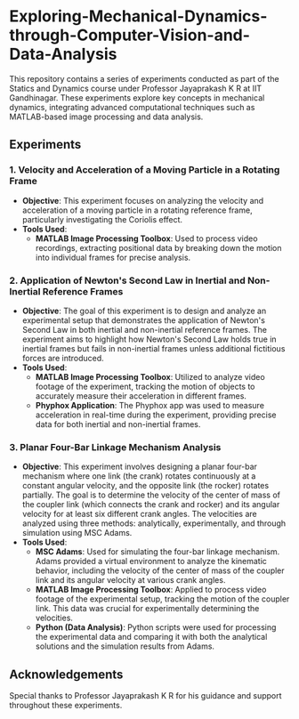 # Exploring-Mechanical-Dynamics-through-Computer-Vision-and-Data-Analysis
This repository contains a series of experiments conducted as part of the Statics and Dynamics course under Professor Jayaprakash K R at IIT Gandhinagar. These experiments explore key concepts in mechanical dynamics, integrating advanced computational techniques such as MATLAB-based image processing and data analysis.

## Experiments

### 1. Velocity and Acceleration of a Moving Particle in a Rotating Frame
- **Objective**: This experiment focuses on analyzing the velocity and acceleration of a moving particle in a rotating reference frame, particularly investigating the Coriolis effect.
- **Tools Used**:
  - **MATLAB Image Processing Toolbox**: Used to process video recordings, extracting positional data by breaking down the motion into individual frames for precise analysis.

### 2. Application of Newton's Second Law in Inertial and Non-Inertial Reference Frames
- **Objective**: The goal of this experiment is to design and analyze an experimental setup that demonstrates the application of Newton's Second Law in both inertial and non-inertial reference frames. The experiment aims to highlight how Newton's Second Law holds true in inertial frames but fails in non-inertial frames unless additional fictitious forces are introduced.
- **Tools Used**:
  - **MATLAB Image Processing Toolbox**: Utilized to analyze video footage of the experiment, tracking the motion of objects to accurately measure their acceleration in different frames.
  - **Phyphox Application**: The Phyphox app was used to measure acceleration in real-time during the experiment, providing precise data for both inertial and non-inertial frames.

### 3. Planar Four-Bar Linkage Mechanism Analysis
- **Objective**: This experiment involves designing a planar four-bar mechanism where one link (the crank) rotates continuously at a constant angular velocity, and the opposite link (the rocker) rotates partially. The goal is to determine the velocity of the center of mass of the coupler link (which connects the crank and rocker) and its angular velocity for at least six different crank angles. The velocities are analyzed using three methods: analytically, experimentally, and through simulation using MSC Adams.
- **Tools Used**:
  - **MSC Adams**: Used for simulating the four-bar linkage mechanism. Adams provided a virtual environment to analyze the kinematic behavior, including the velocity of the center of mass of the coupler link and its angular velocity at various crank angles.
  - **MATLAB Image Processing Toolbox**: Applied to process video footage of the experimental setup, tracking the motion of the coupler link. This data was crucial for experimentally determining the velocities.
  - **Python (Data Analysis)**: Python scripts were used for processing the experimental data and comparing it with both the analytical solutions and the simulation results from Adams.

## Acknowledgements
Special thanks to Professor Jayaprakash K R for his guidance and support throughout these experiments.


